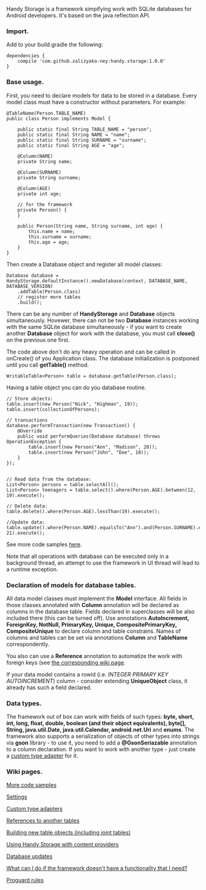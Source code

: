Handy Storage is a framework simpifying work with SQLite databases for Android developers. It's based on the java reflection API.

### Import. ###

Add to your build.gradle the following:
```
dependencies {
    compile 'com.github.zalizyaka-ney:handy.storage:1.0.0'
}
```

### Base usage. ###

First, you need to declare models for data to be stored in a database. Every model class must have a constructor without parameters. For example:


```
@TableName(Person.TABLE_NAME)
public class Person implements Model {

	public static final String TABLE_NAME = "person";
	public static final String NAME = "name";
	public static final String SURNAME = "surname";
	public static final String AGE = "age";

	@Column(NAME)
	private String name;

	@Column(SURNAME)
	private String surname;

	@Column(AGE)
	private int age;

	// for the framework
	private Person() {
	}

	public Person(String name, String surname, int age) {
		this.name = name;
		this.surname = surname;
		this.age = age;
	}
}

```


Then create a Database object and register all model classes:


```
Database database = HandyStorage.defaultInstance().newDatabase(context, DATABASE_NAME, DATABASE_VERSION)
	.addTable(Person.class)
	// register more tables
	.build();
```
There can be any number of **HandyStorage** and **Database** objects simultaneously. Hovewer, there can not be two **Database** instances working with the same SQLite database simultaneously - if you want to create another **Database** object for work with the database, you must call **close()** on the previous one first.
	
The code above don't do any heavy operation and can be called in onCreate() of you Application class. The database initialization is postponed until you call **getTable()** method.

```
WritableTable<Person> table = database.getTable(Person.class);
```


Having a table object you can do you database routine.


```
// Store objects:
table.insert(new Person("Nick", "Highman", 19));
table.insert(collectionOfPersons);

// transactions
database.performTransaction(new Transaction() {
	@Override
	public void performQueries(Database database) throws OperationException {
		table.insert(new Person("Ann", "Madison", 20));
		table.insert(new Person("John", "Doe", 18));
	}
});


// Read data from the database:
List<Person> persons = table.selectAll();
List<Person> teenagers = table.select().where(Person.AGE).between(12, 19).execute();

// Delete data:
table.delete().where(Person.AGE).lessThan(19).execute();

//Update data:
table.update().where(Person.NAME).equalsTo("Ann").and(Person.SURNAME).equalsTo("Madison").setValue(Person.AGE, 21).execute();
```
See more code samples [here](https://github.com/Zalizyaka-Ney/handy.storage/wiki/More-code-samples).

Note that all operations with database can be executed only in a background thread, an attempt to use the framework in UI thread will lead to a runtime exception.

### Declaration of models for database tables. ###
All data model classes must implement the **Model** interface. All fields in those classes annotated with **Column** annotation will be declared as columns in the database table. Fields declared in superclasses will be also included there (this can be turned off). Use annotations **AutoIncrement, ForeignKey, NotNull, PrimaryKey, Unique, CompositePrimaryKey, CompositeUnique** to declare column and table constrains. Names of columns and tables can be set via annotations **Column** and **TableName** correspondently.

You also can use a **Reference** annotation to automatize the work with foreign keys (see [the corresponding wiki page](https://github.com/Zalizyaka-Ney/handy.storage/wiki/References-to-anothe-tables).

If your data model contains a rowid (i.e. *INTEGER PRIMARY KEY AUTOINCREMENT*) column - consider extending **UniqueObject** class, it already has such a field declared.

### Data types. ###

The framework out of box can work with fields of such types: **byte, short, int, long, float, double, boolean (and their object equivalents), byte[], String, java.util.Date, java.util.Calendar, android.net.Uri** and **enums**. The framework also supports a serialization of objects of other types into strings via **gson** library - to use it, you need to add a **@GsonSeriazable** annotation to a column declaration. 
If you want to work with another type - just create a [custom type adapter](https://github.com/Zalizyaka-Ney/handy.storage/wiki/Custom-type-adapters) for it.

### Wiki pages. ###

[More code samples](https://github.com/Zalizyaka-Ney/handy.storage/wiki/More-code-samples)

[Settings](https://github.com/Zalizyaka-Ney/handy.storage/wiki/Settings)

[Custom type adapters](https://github.com/Zalizyaka-Ney/handy.storage/wiki/Custom-type-adapters)

[References to another tables](https://github.com/Zalizyaka-Ney/handy.storage/wiki/References-to-anothe-tables)

[Building new table objects (including joint tables)](https://github.com/Zalizyaka-Ney/handy.storage/wiki/Building-new-table-objects-%28including-joint-tables%29)

[Using Handy Storage with content providers](https://github.com/Zalizyaka-Ney/handy.storage/wiki/Using-Handy-Storage-with-content-providers)

[Database updates](https://github.com/Zalizyaka-Ney/handy.storage/wiki/Database-updates)

[What can I do if the framework doesn't have a functionality that I need?](https://github.com/Zalizyaka-Ney/handy.storage/wiki/What-can-I-do-if-the-framework-doesn't-have-a-functionality-that-I-need%3F)

[Proguard rules](https://github.com/Zalizyaka-Ney/handy.storage/wiki/Proguard-rules)
